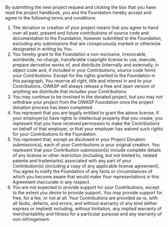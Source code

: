 By submitting the new project request and clicking the box that you have read the project handbook, you and the Foundation hereby accept and agree to the following terms and conditions: 

1. The donation or creation of your project means that you agree to hand over all past, present and future contributions of 
    source code and documentation to the Foundation, however submitted to the Foundation, excluding any 
    submissions that are conspicuously marked or otherwise designated in writing by You. 
2. You hereby grant to the Foundation a non-exclusive, irrevocable, worldwide, no-charge, transferable copyright 
    license to use, execute, prepare derivative works of, and distribute (internally and externally, in object code and, if 
    included in your Contributions, source code form) your Contributions. Except for the rights granted to the 
    Foundation in this paragraph, You reserve all right, title and interest in and to your Contributions. OWASP will 
    always release a free and open version of anything we distribute that includes your Contributions. 
3. You may continue to be involved in the donated project, but you may not withdraw your project from the 
    OWASP Foundation once the project donation process has been completed. 
4. You represent that you are legally entitled to grant the above license. If your employer(s) have rights to 
    intellectual property that you create, you represent that you have received permission to make the Contributions on 
    behalf of that employer, or that your employer has waived such rights for your Contributions to the Foundation. 
5. You represent that, except as disclosed in your Project Donation submission(s), each of your Contributions is 
    your original creation. You represent that your Contribution submission(s) include complete details of any license or 
    other restriction (including, but not limited to, related patents and trademarks) associated with any part of your 
    Contribution(s) (including a copy of any applicable license agreement). You agree to notify the Foundation of any 
    facts or circumstances of which you become aware that would make Your representations in this Agreement 
    inaccurate in any respect. 
6. You are not expected to provide support for your Contributions, except to the extent you desire to provide 
    support. You may provide support for free, for a fee, or not at all. Your Contributions are provided as-is, with all 
    faults, defects, and errors, and without warranty of any kind (either express or implied) including, without limitation, 
    any implied warranty of merchantability and fitness for a particular purpose and any warranty of non-infringement. 